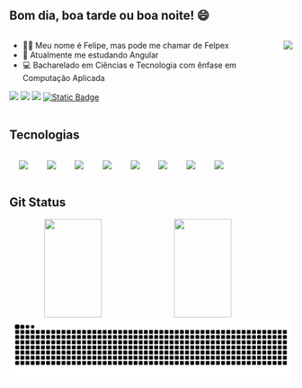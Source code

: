 ## Bom dia, boa tarde ou boa noite! 😄
<div style="display: inline-block">
  <ul>
    <img align="right" height="90" src="https://i.pinimg.com/originals/35/ac/8c/35ac8cf46b56cb4681a7c5055b818a89.gif" />
    <li>
      👨‍💻 Meu nome é Felipe, mas pode me chamar de Felpex
    </li>
    <li>
      📝 Atualmente me estudando Angular
    </li>
    <li>
      💻 Bacharelado em Ciências e Tecnologia com ênfase em Computação Aplicada
    </li>
  </ul>
</div>
<br>
<div> 
  <a href="https://www.linkedin.com/in/felpex/" target="_blank"><img src="https://img.shields.io/badge/-LinkedIn-%230077B5?style=for-the-badge&logo=linkedin&logoColor=white" target="_blank"></a> 
  <a href = "mailto:felipe95176@gmail.com"><img src="https://img.shields.io/badge/-Gmail-%23333?style=for-the-badge&logo=gmail&logoColor=white" target="_blank"></a>
  <a href="https://www.instagram.com/ofelpex/" target="_blank"><img src="https://img.shields.io/badge/-Instagram-%23E4405F?style=for-the-badge&logo=instagram&logoColor=white" target="_blank"></a>
  <a href="https://x.com/Felpex_br" target="_blank"><img alt="Static Badge" src="https://img.shields.io/badge/Twitter-303030?style=for-the-badge&logo=x&logoColor=white"></a>
</div>
<br>

## Tecnologias
<pre style="display: inline-block" align="center">
  <img align="center" height="85" src="https://cdn.jsdelivr.net/gh/devicons/devicon@latest/icons/angular/angular-original.svg" />    <img align="center" height="70" src="https://cdn.jsdelivr.net/gh/devicons/devicon@latest/icons/typescript/typescript-original.svg" />    <img align="center" height="70" src="https://cdn.jsdelivr.net/gh/devicons/devicon@latest/icons/html5/html5-original.svg" />    <img align="center" height="70" src="https://cdn.jsdelivr.net/gh/devicons/devicon@latest/icons/bootstrap/bootstrap-original.svg" />    <img align="center" height="70" src="https://cdn.jsdelivr.net/gh/devicons/devicon@latest/icons/tailwindcss/tailwindcss-original.svg" />    <img align="center" height="70" src="https://cdn.jsdelivr.net/gh/devicons/devicon@latest/icons/css3/css3-original.svg" />    <img align="center" height="70" src="https://cdn.jsdelivr.net/gh/devicons/devicon@latest/icons/javascript/javascript-original.svg" />    <img align="center" height="70" src="https://cdn.jsdelivr.net/gh/devicons/devicon@latest/icons/git/git-original.svg" />
</pre>
<br>

## Git Status
<div align="center" style="display: inline">
  <img height="175em" width="45%" src="https://github-readme-stats.vercel.app/api?username=oFelpex&theme=nord&show_icons=true&hide_border=true&count_private=true" />
  <img height="175em" width="45%" src="https://github-readme-stats.vercel.app/api/top-langs/?username=oFelpex&theme=nord&show_icons=true&hide_border=true&layout=compact" />
</div>

<div align="center">
  <picture>
    <source media="(prefers-color-scheme: dark)" srcset="https://raw.githubusercontent.com/oFelpex/oFelpex/output/github-contribution-grid-snake-dark.svg">
    <source media="(prefers-color-scheme: light)" srcset="https://raw.githubusercontent.com/oFelpex/oFelpex/output/github-contribution-grid-snake.svg">
    <img alt="github contribution grid snake animation" src="https://raw.githubusercontent.com/oFelpex/oFelpex/output/github-contribution-grid-snake.svg">
  </picture>
</div>
